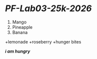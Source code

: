 # ***PF-Lab03-25k-2026***
1. Mango
2. Pineapple
3. Banana

+lemonade
+roseberry
+hunger bites

***i am hungry***
